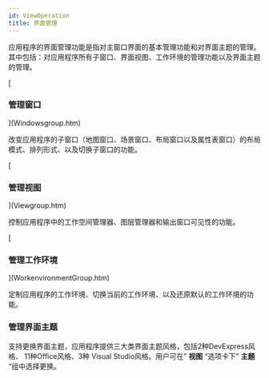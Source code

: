 ```yaml
---
id: ViewOperation
title: 界面管理
---
```

应用程序的界面管理功能是指对主窗口界面的基本管理功能和对界面主题的管理。其中包括：对应用程序所有子窗口、界面视图、工作环境的管理功能以及界面主题的管理。

[

### 管理窗口

](Windowsgroup.htm)

改变应用程序的子窗口（地图窗口、场景窗口、布局窗口以及属性表窗口）的布局模式、排列形式、以及切换子窗口的功能。

[

### 管理视图

](Viewgroup.htm)

控制应用程序中的工作空间管理器、图层管理器和输出窗口可见性的功能。

[

### 管理工作环境

](WorkenvironmentGroup.htm)

定制应用程序的工作环境、切换当前的工作环境、以及还原默认的工作环境的功能。

### 管理界面主题

支持更换界面主题，应用程序提供三大类界面主题风格，包括2种DevExpress风格、 11种Office风格、3种 Visual
Studio风格。用户可在” **视图** “选项卡下” **主题** “组中选择更换。


